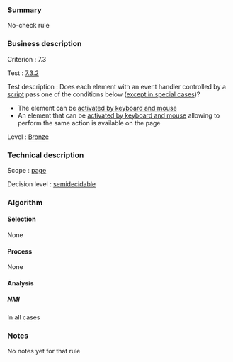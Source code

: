 ### Summary

No-check rule

### Business description

Criterion : 7.3

Test :
[7.3.2](http://www.accessiweb.org/index.php/accessiweb-22-english-version.html#test-7-3-2)

Test description : Does each element with an event handler controlled by
a
[script](http://www.braillenet.org/accessibilite/referentiel-aw21-en/glossaire.php#mScript)
pass one of the conditions below ([except in special
cases](http://www.braillenet.org/accessibilite/referentiel-aw21-en/glossaire.php#cpCrit7-3 "Special cases for criterion 7.3"))?

-   The element can be [activated by keyboard and
    mouse](http://www.braillenet.org/accessibilite/referentiel-aw21-en/glossaire.php#mAAClavierSouris)
-   An element that can be [activated by keyboard and
    mouse](http://www.braillenet.org/accessibilite/referentiel-aw21-en/glossaire.php#mAAClavierSouris)
    allowing to perform the same action is available on the page

Level : [Bronze](/en/category/rules-design/accessiweb-11/level/bronze)

### Technical description

Scope : [page](/en/category/rules-design/accessiweb-11/scope/page)

Decision level :
[semidecidable](/en/category/rules-design/accessiweb-11/decision-level/semidecidable)

### Algorithm

#### Selection

None

#### Process

None

#### Analysis

##### NMI

In all cases

### Notes

No notes yet for that rule
